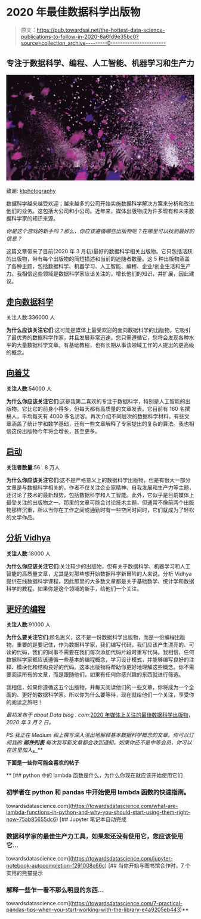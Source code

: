 # 2020 年最佳数据科学出版物

> 原文：<https://pub.towardsai.net/the-hottest-data-science-publications-to-follow-in-2020-8a6fd9e35bc0?source=collection_archive---------0----------------------->

## 专注于数据科学、编程、人工智能、机器学习和生产力

![](img/9b0bf9678c3b616b9526d53ebe1b15f0.png)

致谢: [ktphotography](https://pixabay.com/users/ktphotography-5847971/)

数据科学越来越受欢迎；越来越多的公司开始实施数据科学解决方案来分析和改进他们的业务。这包括大公司和小公司。近年来，媒体出版物成为许多现有和未来数据科学家的知识来源。

*你是这个游戏的新手吗？那么，你应该遵循哪些出版物呢？在哪里可以找到最好的信息？*

这篇文章带来了目前(2020 年 3 月初)最好的数据科学相关出版物。它只包括活跃的出版物，带有每个出版物的简短描述和当前的追随者数量。这 5 种出版物涵盖了各种主题，包括数据科学、机器学习、人工智能、编程、企业/创业生活和生产力。我相信这些领域是数据科学家应该关注的，增长他们的知识，并扩展，因此建议。

## [走向数据科学](https://towardsdatascience.com/)

关注人数:336000 人

**为什么应该关注它们**:这可能是媒体上最受欢迎的面向数据科学的出版物。它吸引了最优秀的数据科学作家，并且发展非常迅速。您只需遵循它，您将会发现各种水平的大量数据科学文章。有基础教程，也有长期从事该领域工作的人提出的更高级的概念。

## [向着艾](https://towardsai.net/)

**关注人数**:54000 人

**为什么你应该关注它们**:这是我第二喜欢的专注于数据科学，特别是人工智能的出版物。它比它的前身小得多，但每天都有高质量的文章发表。它目前有 160 名撰稿人，平均每天有 4000 多名访客。再次介绍不同层次的数据科学材料。有些文章涵盖了统计学和数学基础，还有一些文章解释了专家提出的复杂的算法。我也相信这份出版物今年将会增长，甚至更多。

## [启动](https://medium.com/swlh)

**关注者数量**:56 . 8 万人

**为什么你应该关注它们**:这不是严格意义上的数据科学出版物，但是有很大一部分文章是与数据科学相关的。作者不仅关注企业家精神、自我发展和生产力等主题，还讨论了技术的最新趋势，包括数据科学和人工智能。此外，它似乎是目前媒体上最受关注的出版物之一。那里的文章可能会讨论技术主题，但通常不像前两个出版物那样沉重，所以当你在工作之间或通勤时有一些空闲时间时，它们就成为了轻松的文学作品。

## [分析 Vidhya](https://medium.com/analytics-vidhya)

**关注人数**:18000 人

**为什么你应该关注它们**:关注较少的出版物，但有关于数据科学、机器学习和人工智能的高质量文章，尤其是对那些想开始数据科学新冒险的人来说。分析 Vidhya 提供在线数据科学课程，因此那里的大多数文章都是关于基础数学、统计学和数据科学的教程。如果你是这个领域的新手，给他们一个关注。

## [更好的编程](https://medium.com/better-programming)

**关注人数**:91000 人

**为什么要关注它们**:顾名思义，这不是一份数据科学出版物，而是一份编程出版物。重要的是要记住，作为数据科学家，我们编写代码，我们应该产生漂亮的、可读的代码，我们的同事不需要在我们每次添加代码片段时重写代码。我相信，任何数据科学家都应该遵循一些基本的编程概念，学习设计模式，并能够编写良好的注释、模块化和结构良好的代码。这本出版物将帮助你更好地理解这些概念。你不需要阅读所有的文章，而是跟随他们，如果有任何你感兴趣的东西就进行筛选。

我相信，如果你遵循这五个出版物，并每天阅读他们的一些文章，你将成为一个全面的、更好的数据科学家。所以你为什么要等待，现在就给他们一个关注，享受你的阅读之旅吧！

*最初发布于 about Data blog . com:*[2020 年媒体上关注的最佳数据科学出版物](https://www.aboutdatablog.com/post/the-best-data-science-publications-to-follow-on-medium-in-2020)，*2020 年 3 月 2 日。*

*PS:我正在 Medium 和*[](https://www.aboutdatablog.com/)**上撰写深入浅出地解释基本数据科学概念的文章。你可以订阅我的* [***邮件列表***](https://medium.com/subscribe/@konkiewicz.m) *每次我写新文章都会收到通知。如果你还不是中等会员，你可以在这里加入**[***。***](https://medium.com/@konkiewicz.m/membership)**

**下面是一些你可能会喜欢的帖子**

**[](https://towardsdatascience.com/what-are-lambda-functions-in-python-and-why-you-should-start-using-them-right-now-75ab85655dc6) [## python 中的 lambda 函数是什么，为什么你现在就应该开始使用它们

### 初学者在 python 和 pandas 中开始使用 lambda 函数的快速指南。

towardsdatascience.com](https://towardsdatascience.com/what-are-lambda-functions-in-python-and-why-you-should-start-using-them-right-now-75ab85655dc6) [](https://towardsdatascience.com/jupyter-notebook-autocompletion-f291008c66c) [## Jupyter 笔记本自动完成

### 数据科学家的最佳生产力工具，如果您还没有使用它，您应该使用它…

towardsdatascience.com](https://towardsdatascience.com/jupyter-notebook-autocompletion-f291008c66c) [](https://towardsdatascience.com/7-practical-pandas-tips-when-you-start-working-with-the-library-e4a9205eb443) [## 当你开始与图书馆合作时，7 个实用的熊猫提示

### 解释一些乍一看不那么明显的东西…

towardsdatascience.com](https://towardsdatascience.com/7-practical-pandas-tips-when-you-start-working-with-the-library-e4a9205eb443)**